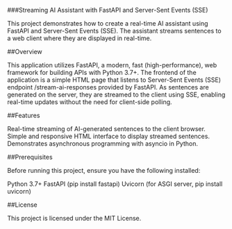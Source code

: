 ###Streaming AI Assistant with FastAPI and Server-Sent Events (SSE)

This project demonstrates how to create a real-time AI assistant using FastAPI and Server-Sent Events (SSE). The assistant streams sentences to a web client where they are displayed in real-time.

##Overview

This application utilizes FastAPI, a modern, fast (high-performance), web framework for building APIs with Python 3.7+.
The frontend of the application is a simple HTML page that listens to Server-Sent Events (SSE) endpoint /stream-ai-responses provided by FastAPI. As sentences are generated on the server, they are streamed to the client using SSE, enabling real-time updates without the need for client-side polling.

##Features

Real-time streaming of AI-generated sentences to the client browser.
Simple and responsive HTML interface to display streamed sentences.
Demonstrates asynchronous programming with asyncio in Python.


##Prerequisites

Before running this project, ensure you have the following installed:

Python 3.7+
FastAPI (pip install fastapi)
Uvicorn (for ASGI server, pip install uvicorn)


##License

This project is licensed under the MIT License.
